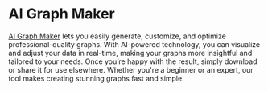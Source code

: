 # AI Graph Maker

[AI Graph Maker](https://aigraphmaker.net) lets you easily generate, customize, and optimize professional-quality graphs. With AI-powered technology, you can visualize and adjust your data in real-time, making your graphs more insightful and tailored to your needs. Once you’re happy with the result, simply download or share it for use elsewhere. Whether you're a beginner or an expert, our tool makes creating stunning graphs fast and simple.
